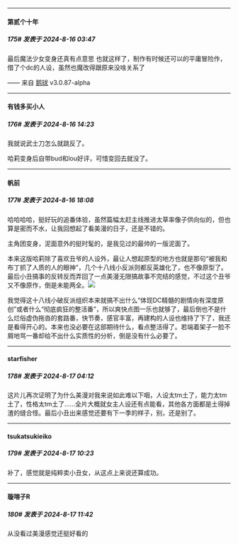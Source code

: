﻿
*****

####  第贰个十年  
##### 175#       发表于 2024-8-16 03:47

最后魔法少女变身还真有点意思
也就这样了，制作有时候还可以的平庸冒险作，借了个dc的人设，虽然也魔改得跟原来没啥关系了

—— 来自 [鹅球](https://www.pgyer.com/xfPejhuq) v3.0.87-alpha


*****

####  有钱多买小人  
##### 176#       发表于 2024-8-16 14:23

我就说武士刀怎么就跳反了。

哈莉变身后自带bud和lou好评，可惜变回去就没了。


*****

####  帆前  
##### 177#       发表于 2024-8-16 18:08

哈哈哈哈，挺好玩的追番体验，虽然篇幅太赶主线推进太草率像子供向似的，但也算是密而不水，让我回想起了看美漫的日子，还是不错的。

主角团变身，泥面意外的挺时髦的，是我见过的最帅的一版泥面了。

本来这版哈莉除了喜欢丑爷的人设外，最让人想起原型的地方也就是那句“被我和布丁抓了人质的人的眼神”，几个十八线小反派则都反英雄化了，也不像原型了。最后小丑搞事的反转反而弄回了一点美漫无限搞故事不完结的感觉，不过这个丑爷又不像原作，倒是未能两全。<img src="https://p.sda1.dev/19/e082855c8a7d8efb8a6391e336367163/Screenshot_20240816_174253_tv.danmaku.bili.jpg" referrerpolicy="no-referrer">

我觉得这十八线小破反派组织本来就搞不出什么“体现DC精髓的剧情向有深度原创”或者什么“彻底疯狂的整活番”，所以爽快点图一乐也就够了，最后倒也不是什么烂俗虚伪拖沓的套路番，快节奏，感官丰富，再建构的人设也维持了下了，我还是看得开心的。本来也没必要在这部期待什么，看点整活得了。若端着架子一脸不屑地骂一番却给不出什么实质性的分析，倒是没有什么必要了。


*****

####  starfisher  
##### 178#       发表于 2024-8-17 04:12

这片儿再次证明了为什么美漫对我来说如此难以下咽，人设太tm土了，能力太tm土了，性格太tm土了……全片大概就女主人设还有点能看，其他各方面都是土得掉渣的缝合怪。最后小丑出来感觉还要有下一季的样子，别，还是别了。


*****

####  tsukatsukieiko  
##### 179#       发表于 2024-8-17 10:23

补了，感觉就是纯粹卖小丑女，从这点上来说还算成功。


*****

####  璇瑢子R  
##### 180#       发表于 2024-8-17 11:42

从没看过美漫感觉还挺好看的

